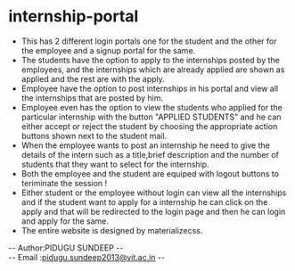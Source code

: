 # internship-portal

- This has 2 different login portals one for the student and the other for the employee and a signup portal for the same.
- The students have the option to apply to the internships posted by the employees, and the internships which are already applied are shown as applied and the rest are with the apply.
- Employee have the option to post internships in his portal and view all the internships that are posted by him.
- Employee even has the option to view the students who applied for the particular internship with the button "APPLIED STUDENTS" and he can either accept or reject the student by choosing the appropriate action buttons shown next to the student mail.
- When the employee wants to post an internship he need to give the details of the intern such as a title,brief description and the number of students that they want to select for the internship.
- Both the employee and the student are equiped with logout buttons to teriminate the session !
- Either student or the employee without login can view all the internships and if the student want to apply for a internship he can click on the apply and that will be redirected to the login page and then he can login and apply for the same.
- The entire website is designed by materializecss.

-- Author:PIDUGU SUNDEEP --</br>
-- Email :pidugu.sundeep2013@vit.ac.in --
